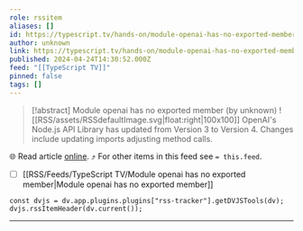 ```yaml
---
role: rssitem
aliases: []
id: https://typescript.tv/hands-on/module-openai-has-no-exported-member/
author: unknown
link: https://typescript.tv/hands-on/module-openai-has-no-exported-member/
published: 2024-04-24T14:30:52.000Z
feed: "[[TypeScript TV]]"
pinned: false
tags: []
---
```


> [!abstract] Module openai has no exported member (by unknown)
> ![[RSS/assets/RSSdefaultImage.svg|float:right|100x100]] OpenAI's Node.js API Library has updated from Version 3 to Version 4. Changes include updating imports adjusting method calls.

🌐 Read article [online](https://typescript.tv/hands-on/module-openai-has-no-exported-member/). ⤴ For other items in this feed see `= this.feed`.

- [ ] [[RSS/Feeds/TypeScript TV/Module openai has no exported member|Module openai has no exported member]]

~~~dataviewjs
const dvjs = dv.app.plugins.plugins["rss-tracker"].getDVJSTools(dv);
dvjs.rssItemHeader(dv.current());
~~~

- - -

